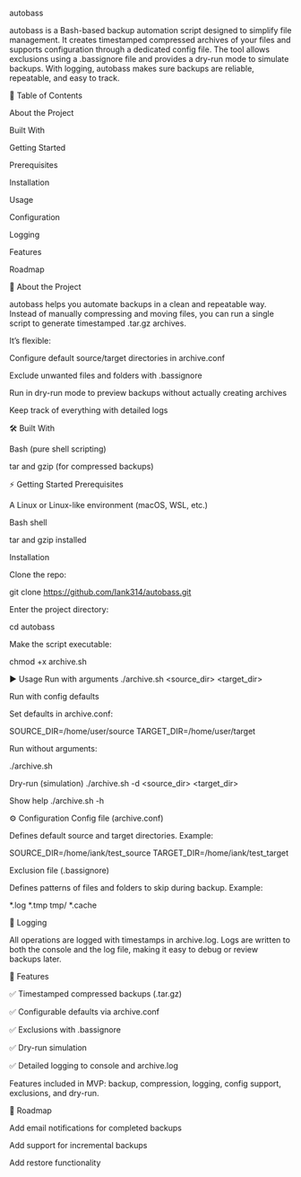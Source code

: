 autobass

autobass is a Bash-based backup automation script designed to simplify file management. It creates timestamped compressed archives of your files and supports configuration through a dedicated config file. The tool allows exclusions using a .bassignore file and provides a dry-run mode to simulate backups. With logging, autobass makes sure backups are reliable, repeatable, and easy to track.

📑 Table of Contents

About the Project

Built With

Getting Started

Prerequisites

Installation

Usage

Configuration

Logging

Features

Roadmap

📖 About the Project

autobass helps you automate backups in a clean and repeatable way. Instead of manually compressing and moving files, you can run a single script to generate timestamped .tar.gz archives.

It’s flexible:

Configure default source/target directories in archive.conf

Exclude unwanted files and folders with .bassignore

Run in dry-run mode to preview backups without actually creating archives

Keep track of everything with detailed logs

🛠 Built With

Bash (pure shell scripting)

tar and gzip (for compressed backups)

⚡ Getting Started
Prerequisites

A Linux or Linux-like environment (macOS, WSL, etc.)

Bash shell

tar and gzip installed

Installation

Clone the repo:

git clone https://github.com/Iank314/autobass.git


Enter the project directory:

cd autobass


Make the script executable:

chmod +x archive.sh

▶️ Usage
Run with arguments
./archive.sh <source_dir> <target_dir>

Run with config defaults

Set defaults in archive.conf:

SOURCE_DIR=/home/user/source
TARGET_DIR=/home/user/target


Run without arguments:

./archive.sh

Dry-run (simulation)
./archive.sh -d <source_dir> <target_dir>

Show help
./archive.sh -h

⚙️ Configuration
Config file (archive.conf)

Defines default source and target directories. Example:

SOURCE_DIR=/home/iank/test_source
TARGET_DIR=/home/iank/test_target

Exclusion file (.bassignore)

Defines patterns of files and folders to skip during backup. Example:

*.log
*.tmp
tmp/
*.cache

📝 Logging

All operations are logged with timestamps in archive.log.
Logs are written to both the console and the log file, making it easy to debug or review backups later.

🌟 Features

✅ Timestamped compressed backups (.tar.gz)

✅ Configurable defaults via archive.conf

✅ Exclusions with .bassignore

✅ Dry-run simulation

✅ Detailed logging to console and archive.log

Features included in MVP: backup, compression, logging, config support, exclusions, and dry-run.

📌 Roadmap

 Add email notifications for completed backups

 Add support for incremental backups

 Add restore functionality

